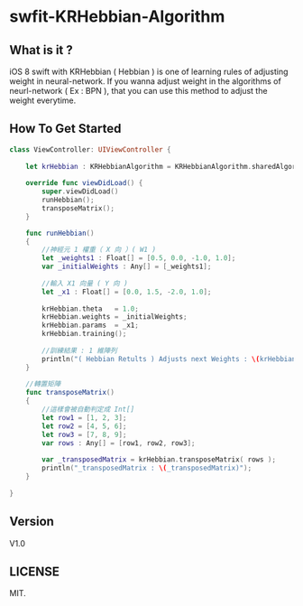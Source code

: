swfit-KRHebbian-Algorithm
=========================

## What is it ?

iOS 8 swift with KRHebbian ( Hebbian ) is one of learning rules of adjusting weight in neural-network. If you wanna adjust weight in the algorithms of neurl-network ( Ex : BPN ), that you can use this method to adjust the weight everytime.

## How To Get Started

``` swift
class ViewController: UIViewController {
    
    let krHebbian : KRHebbianAlgorithm = KRHebbianAlgorithm.sharedAlgorithm;
    
    override func viewDidLoad() {
        super.viewDidLoad()
        runHebbian();
        transposeMatrix();
    }

    func runHebbian()
    {
        //神經元 1 權重（ X 向 ）( W1 )
        let _weights1 : Float[] = [0.5, 0.0, -1.0, 1.0];
        var _initialWeights : Any[] = [_weights1];
        
        //輸入 X1 向量 ( Y 向 )
        let _x1 : Float[] = [0.0, 1.5, -2.0, 1.0];
        
        krHebbian.theta   = 1.0;
        krHebbian.weights = _initialWeights;
        krHebbian.params  = _x1;
        krHebbian.training();
        
        //訓練結果 : 1 維陣列
        println("( Hebbian Retults ) Adjusts next Weights : \(krHebbian.deltaWeights)");
    }
    
    //轉置矩陣
    func transposeMatrix()
    {
        //這樣會被自動判定成 Int[]
        let row1 = [1, 2, 3];
        let row2 = [4, 5, 6];
        let row3 = [7, 8, 9];
        var rows : Any[] = [row1, row2, row3];
        
        var _transposedMatrix = krHebbian.transposeMatrix( rows );
        println("_transposedMatrix : \(_transposedMatrix)");
    }
    
}
```

## Version

V1.0

## LICENSE

MIT.

